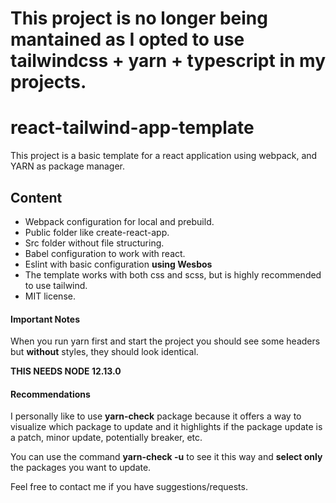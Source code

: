 # This project is no longer being mantained as I opted to use tailwindcss + yarn + typescript in my projects.

# react-tailwind-app-template
This project is a basic template for a react application using webpack, and
YARN as package manager.

## Content
* Webpack configuration for local and prebuild.
* Public folder like create-react-app.
* Src folder without file structuring.
* Babel configuration to work with react.
* Eslint with basic configuration **using Wesbos**
* The template works with both css and scss, but is highly recommended to use tailwind.
* MIT license.

#### Important Notes

When you run yarn first and start the project you should see some headers but **without** styles,
they should look identical.

**THIS NEEDS NODE 12.13.0**

#### Recommendations

I personally like to use **yarn-check** package because it offers a way to visualize which package to update and it highlights
if the package update is a patch, minor update, potentially breaker, etc.

You can use the command **yarn-check -u** to see it this way and **select only** the packages you want to update.

Feel free to contact me if you have suggestions/requests.

